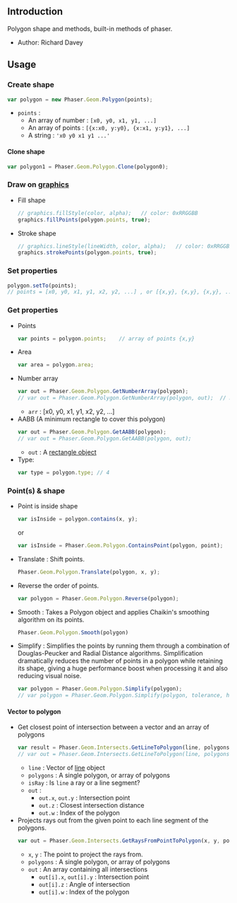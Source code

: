 ## Introduction

Polygon shape and methods, built-in methods of phaser.

- Author: Richard Davey

## Usage

### Create shape

```javascript
var polygon = new Phaser.Geom.Polygon(points);
```

- `points` : 
    - An array of number : `[x0, y0, x1, y1, ...]`
    - An array of points : `[{x:x0, y:y0}, {x:x1, y:y1}, ...]`
    - A string : `'x0 y0 x1 y1 ...'`

#### Clone shape

```javascript
var polygon1 = Phaser.Geom.Polygon.Clone(polygon0);
```

### Draw on [graphics](graphics.md)

- Fill shape
    ```javascript
    // graphics.fillStyle(color, alpha);   // color: 0xRRGGBB
    graphics.fillPoints(polygon.points, true);
    ```
- Stroke shape
    ```javascript
    // graphics.lineStyle(lineWidth, color, alpha);   // color: 0xRRGGBB
    graphics.strokePoints(polygon.points, true);
    ```

### Set properties

```javascript
polygon.setTo(points);
// points = [x0, y0, x1, y1, x2, y2, ...] , or [{x,y}, {x,y}, {x,y}, ...]
```

### Get properties

- Points
    ```javascript
    var points = polygon.points;    // array of points {x,y}
    ```
- Area
    ```javascript
    var area = polygon.area;
    ```
- Number array
    ```javascript
    var out = Phaser.Geom.Polygon.GetNumberArray(polygon);
    // var out = Phaser.Geom.Polygon.GetNumberArray(polygon, out);  // modify out
    ```
    - `arr` : [x0, y0, x1, y1, x2, y2, ...]
- AABB (A minimum rectangle to cover this polygon)
    ```javascript
    var out = Phaser.Geom.Polygon.GetAABB(polygon);
    // var out = Phaser.Geom.Polygon.GetAABB(polygon, out);
    ```
    - `out` : A [rectangle object](geom-rectangle.md)
- Type:
    ```javascript
    var type = polygon.type; // 4
    ```

### Point(s) & shape

- Point is inside shape
    ```javascript
    var isInside = polygon.contains(x, y);
    ```
    or
    ```javascript
    var isInside = Phaser.Geom.Polygon.ContainsPoint(polygon, point);
    ```
- Translate : Shift points.
    ```javascript
    Phaser.Geom.Polygon.Translate(polygon, x, y);
    ```
- Reverse the order of points.
    ```javascript
    var polygon = Phaser.Geom.Polygon.Reverse(polygon);
    ```
- Smooth : Takes a Polygon object and applies Chaikin's smoothing algorithm on its points.
    ```javascript
    Phaser.Geom.Polygon.Smooth(polygon)
    ```
- Simplify : Simplifies the points by running them through a combination of 
  Douglas-Peucker and Radial Distance algorithms. Simplification dramatically 
  reduces the number of points in a polygon while retaining its shape, giving 
  a huge performance boost when processing it and also reducing visual noise.
    ```javascript
    var polygon = Phaser.Geom.Polygon.Simplify(polygon);
    // var polygon = Phaser.Geom.Polygon.Simplify(polygon, tolerance, highestQuality);
    ```

#### Vector to polygon

- Get closest point of intersection between a vector and an array of polygons
    ```javascript
    var result = Phaser.Geom.Intersects.GetLineToPolygon(line, polygons);
    // var out = Phaser.Geom.Intersects.GetLineToPolygon(line, polygons, isRay, out);
    ```
    - `line` : Vector of [line](geom-line.md) object
    - `polygons` : A single polygon, or array of polygons
    - `isRay` : Is `line` a ray or a line segment?
    - `out` :
        - `out.x`, `out.y` : Intersection point
        - `out.z` : Closest intersection distance
        - `out.w` : Index of the polygon
- Projects rays out from the given point to each line segment of the polygons.
    ```javascript
    var out = Phaser.Geom.Intersects.GetRaysFromPointToPolygon(x, y, polygons);
    ```
    - `x`, `y` : The point to project the rays from.
    - `polygons` : A single polygon, or array of polygons
    - `out` : An array containing all intersections
        - `out[i].x`, `out[i].y` : Intersection point
        - `out[i].z` : Angle of intersection
        - `out[i].w` : Index of the polygon


